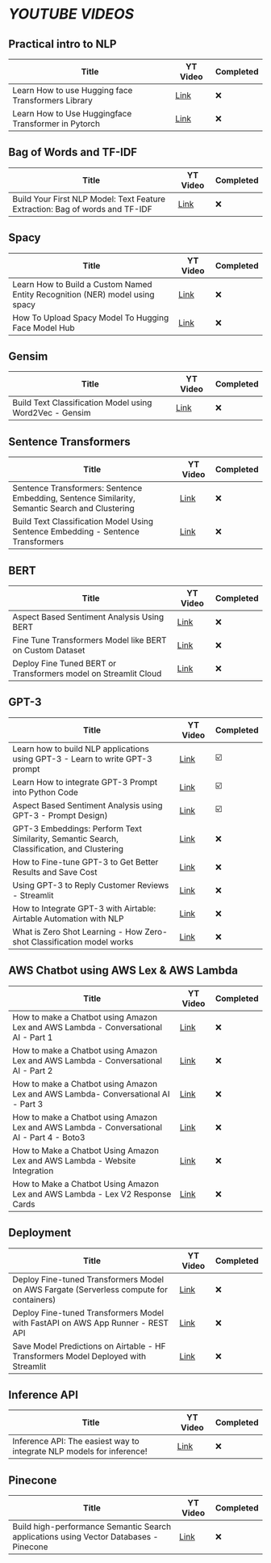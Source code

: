 # **_YOUTUBE VIDEOS_**

## Practical intro to NLP
| Title | YT Video | Completed |
| --------------- | --------------- | --------------- |
| Learn How to use Hugging face Transformers Library | [Link](https://www.youtube.com/watch?v=zydauf0KrEc) | :x: |
| Learn How to Use Huggingface Transformer in Pytorch | [Link](https://www.youtube.com/watch?v=I2PRYTNns4I) | :x: |


## Bag of Words and TF-IDF
| Title | YT Video | Completed |
| --------------- | --------------- | --------------- |
| Build Your First NLP Model: Text Feature Extraction: Bag of words and TF-IDF | [Link](https://www.youtube.com/watch?v=f-pi2vkl52A) | :x: |


## Spacy
| Title | YT Video | Completed |
| --------------- | --------------- | --------------- |
| Learn How to Build a Custom Named Entity Recognition (NER) model using spacy | [Link](https://www.youtube.com/watch?v=YLQvVpCXpbU) | :x: |
| How To Upload Spacy Model To Hugging Face Model Hub | [Link](https://www.youtube.com/watch?v=HRGc6QFA_YU) | :x: |


## Gensim
| Title | YT Video | Completed |
| --------------- | --------------- | --------------- |
| Build Text Classification Model using Word2Vec - Gensim | [Link](https://www.youtube.com/watch?v=P47raNuzAW0) | :x: |


## Sentence Transformers
| Title | YT Video | Completed |
| --------------- | --------------- | --------------- |
| Sentence Transformers: Sentence Embedding, Sentence Similarity, Semantic Search and Clustering | [Link](https://www.youtube.com/watch?v=OlhNZg4gOvA) | :x: |
| Build Text Classification Model Using Sentence Embedding - Sentence Transformers | [Link](https://www.youtube.com/watch?v=c7AqnswslWo) | :x: |


## BERT
| Title | YT Video | Completed |
| --------------- | --------------- | --------------- |
| Aspect Based Sentiment Analysis Using BERT | [Link](https://www.youtube.com/watch?v=-UEU-HGjUyQ) | :x: |
| Fine Tune Transformers Model like BERT on Custom Dataset | [Link](https://www.youtube.com/watch?v=9he4XKqqzvE) | :x: |
| Deploy Fine Tuned BERT or Transformers model on Streamlit Cloud | [Link](https://www.youtube.com/watch?v=mvIp9TvPMh0) | :x: |


## GPT-3
| Title | YT Video | Completed |
| --------------- | --------------- | --------------- |
| Learn how to build NLP applications using GPT-3 - Learn to write GPT-3 prompt | [Link](https://www.youtube.com/watch?v=LerLk1WLisU) |:ballot_box_with_check: |
| Learn How to integrate GPT-3 Prompt into Python Code | [Link](https://www.youtube.com/watch?v=xE0Urb-vFdY) | :ballot_box_with_check: |
| Aspect Based Sentiment Analysis using GPT-3 - Prompt Design) | [Link](https://www.youtube.com/watch?v=CFwbkZsfkas) | :ballot_box_with_check: |
| GPT-3 Embeddings: Perform Text Similarity, Semantic Search, Classification, and Clustering | [Link](https://www.youtube.com/watch?v=ld3YbhoJz9w) | :x: |
| How to Fine-tune GPT-3 to Get Better Results and Save Cost | [Link](https://www.youtube.com/watch?v=muxtjezs3BQ) | :x: |
| Using GPT-3 to Reply Customer Reviews - Streamlit | [Link](https://www.youtube.com/watch?v=Vtx-S8Gtfw8) | :x: |
| How to Integrate GPT-3 with Airtable: Airtable Automation with NLP | [Link](https://www.youtube.com/watch?v=LK2D3KbLPb4) | :x: |
| What is Zero Shot Learning - How Zero-shot Classification model works | [Link](https://www.youtube.com/watch?v=PH_eb1udpew) | :x: |


## AWS Chatbot using AWS Lex & AWS Lambda
| Title | YT Video | Completed |
| --------------- | --------------- | --------------- |
| How to make a Chatbot using Amazon Lex and AWS Lambda - Conversational AI - Part 1 | [Link](https://www.youtube.com/watch?v=RB8yw2nzA2Q) | :x: |
| How to make a Chatbot using Amazon Lex and AWS Lambda - Conversational AI - Part 2 | [Link](https://www.youtube.com/watch?v=W6T-RFei6SY) | :x: |
| How to make a Chatbot using Amazon Lex and AWS Lambda- Conversational AI - Part 3 | [Link](https://www.youtube.com/watch?v=KLUONyhcjNI) | :x: |
| How to make a Chatbot using Amazon Lex and AWS Lambda - Conversational AI - Part 4 - Boto3 | [Link](https://www.youtube.com/watch?v=HOHJfDX7928) | :x: |
| How to Make a Chatbot Using Amazon Lex and AWS Lambda - Website Integration | [Link](https://www.youtube.com/watch?v=aPfrh48sU_U) | :x: |
| How to Make a Chatbot Using Amazon Lex and AWS Lambda - Lex V2 Response Cards | [Link](https://www.youtube.com/watch?v=bLtxrvEgZ8E) | :x: |


## Deployment
| Title | YT Video | Completed |
| --------------- | --------------- | --------------- |
| Deploy Fine-tuned Transformers Model on AWS Fargate (Serverless compute for containers) | [Link](https://www.youtube.com/watch?v=mIEGCpmsqF0) | :x: |
| Deploy Fine-tuned Transformers Model with FastAPI on AWS App Runner - REST API | [Link](https://www.youtube.com/watch?v=ACQtRi-bAqg) | :x: |
| Save Model Predictions on Airtable - HF Transformers Model Deployed with Streamlit | [Link](https://www.youtube.com/watch?v=ACQtRi-bAqg) | :x: |


## Inference API
| Title | YT Video | Completed |
| --------------- | --------------- | --------------- |
| Inference API: The easiest way to integrate NLP models for inference! | [Link](https://www.youtube.com/watch?v=XMYlqm2Dq1w) | :x: |


## Pinecone
| Title | YT Video | Completed |
| --------------- | --------------- | --------------- |
| Build high-performance Semantic Search applications using Vector Databases - Pinecone | [Link](https://www.youtube.com/watch?v=bWOvO_cxLHw) | :x: |
